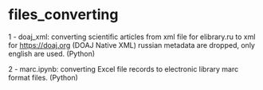 # files_converting

1 - doaj_xml: 
converting scientific articles from xml file for elibrary.ru to xml for https://doaj.org (DOAJ Native XML)
russian metadata are dropped, only english are used. (Python)

2 - marc.ipynb: 
converting Excel file records to electronic library  marc format files. (Python) 
